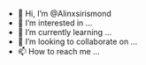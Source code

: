 - 👋 Hi, I’m @Alinxsirismond
- 👀 I’m interested in ...
- 🌱 I’m currently learning ...
- 💞️ I’m looking to collaborate on ...
- 📫 How to reach me ...

<!---
Alinxsirismond/Alinxsirismond is a ✨ special ✨ repository because its `README.md` (this file) appears on your GitHub profile.
You can click the Preview link to take a look at your changes.
--->
